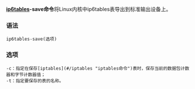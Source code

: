 **[ip6tables](#/ip6tables "ip6tables命令")-save命令**将Linux内核中ip6tables表导出到标准输出设备上。

### 语法  

```
ip6tables-save(选项)
```

### 选项  

```
-c：指定在保存[iptables](#/iptables "iptables命令")表时，保存当前的数据包计数器和字节计数器值；
-t：指定要保存的表的名称。
```